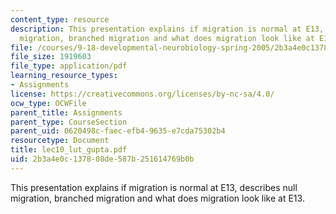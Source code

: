 ```yaml
---
content_type: resource
description: This presentation explains if migration is normal at E13, describes null
  migration, branched migration and what does migration look like at E13.
file: /courses/9-18-developmental-neurobiology-spring-2005/2b3a4e0c137808de587b251614769b0b_lec10_lut_gupta.pdf
file_size: 1919603
file_type: application/pdf
learning_resource_types:
- Assignments
license: https://creativecommons.org/licenses/by-nc-sa/4.0/
ocw_type: OCWFile
parent_title: Assignments
parent_type: CourseSection
parent_uid: 0620498c-faec-efb4-9635-e7cda75302b4
resourcetype: Document
title: lec10_lut_gupta.pdf
uid: 2b3a4e0c-1378-08de-587b-251614769b0b
---
```

This presentation explains if migration is normal at E13, describes null migration, branched migration and what does migration look like at E13.